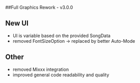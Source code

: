 ##Full Graphics Rework - v3.0.0


## New UI
- UI is variable based on the provided SongData
- removed FontSizeOption -> replaced by better Auto-Mode

## Other
- removed Mixxx integration
- improved general code readability and quality
